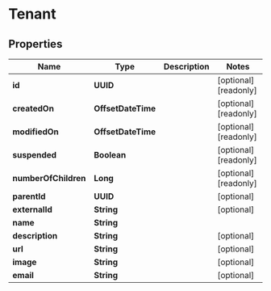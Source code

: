 

# Tenant


## Properties

Name | Type | Description | Notes
------------ | ------------- | ------------- | -------------
**id** | **UUID** |  |  [optional] [readonly]
**createdOn** | **OffsetDateTime** |  |  [optional] [readonly]
**modifiedOn** | **OffsetDateTime** |  |  [optional] [readonly]
**suspended** | **Boolean** |  |  [optional] [readonly]
**numberOfChildren** | **Long** |  |  [optional] [readonly]
**parentId** | **UUID** |  |  [optional]
**externalId** | **String** |  |  [optional]
**name** | **String** |  | 
**description** | **String** |  |  [optional]
**url** | **String** |  |  [optional]
**image** | **String** |  |  [optional]
**email** | **String** |  |  [optional]




